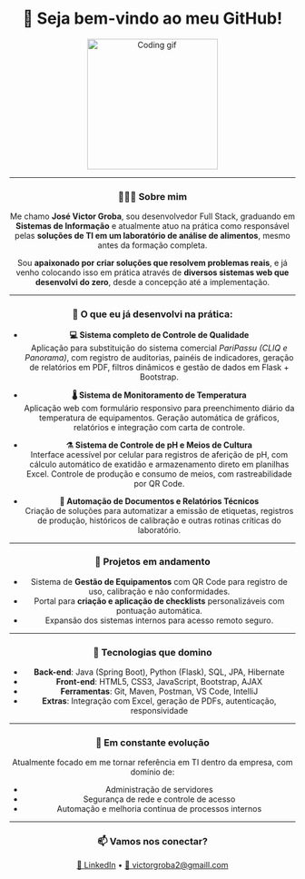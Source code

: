 <div align="center">

<h1>🚀 Seja bem-vindo ao meu GitHub!</h1>

<img src="https://media4.giphy.com/media/v1.Y2lkPTc5MGI3NjExbGZmbGdvM2t5cW9jbjNsaTFsMG05NnNmaXR3ZTQxODZzZ3N5dWhkMSZlcD12MV9pbnRlcm5hbF9naWZfYnlfaWQmY3Q9Zw/SWoSkN6DxTszqIKEqv/giphy.gif" height="230" alt="Coding gif" />

---

### 👨🏽‍💻 Sobre mim

Me chamo **José Victor Groba**, sou desenvolvedor Full Stack, graduando em **Sistemas de Informação** e atualmente atuo na prática como responsável pelas **soluções de TI em um laboratório de análise de alimentos**, mesmo antes da formação completa.  

Sou **apaixonado por criar soluções que resolvem problemas reais**, e já venho colocando isso em prática através de **diversos sistemas web que desenvolvi do zero**, desde a concepção até a implementação.

---

### 🔧 O que eu já desenvolvi na prática:

- **💻 Sistema completo de Controle de Qualidade**  
  Aplicação para substituição do sistema comercial *PariPassu (CLIQ e Panorama)*, com registro de auditorias, painéis de indicadores, geração de relatórios em PDF, filtros dinâmicos e gestão de dados em Flask + Bootstrap.

- **🌡️ Sistema de Monitoramento de Temperatura**  
  Aplicação web com formulário responsivo para preenchimento diário da temperatura de equipamentos. Geração automática de gráficos, relatórios e integração com carta de controle.

- **⚗️ Sistema de Controle de pH e Meios de Cultura**  
  Interface acessível por celular para registros de aferição de pH, com cálculo automático de exatidão e armazenamento direto em planilhas Excel. Controle de produção e consumo de meios, com rastreabilidade por QR Code.

- **🧾 Automação de Documentos e Relatórios Técnicos**  
  Criação de soluções para automatizar a emissão de etiquetas, registros de produção, históricos de calibração e outras rotinas críticas do laboratório.

---

### 🚧 Projetos em andamento

- Sistema de **Gestão de Equipamentos** com QR Code para registro de uso, calibração e não conformidades.  
- Portal para **criação e aplicação de checklists** personalizáveis com pontuação automática.  
- Expansão dos sistemas internos para acesso remoto seguro.

---

### 🧠 Tecnologias que domino

- **Back-end**: Java (Spring Boot), Python (Flask), SQL, JPA, Hibernate  
- **Front-end**: HTML5, CSS3, JavaScript, Bootstrap, AJAX  
- **Ferramentas**: Git, Maven, Postman, VS Code, IntelliJ  
- **Extras**: Integração com Excel, geração de PDFs, autenticação, responsividade

---

### 🌱 Em constante evolução

Atualmente focado em me tornar referência em TI dentro da empresa, com domínio de:

- Administração de servidores
- Segurança de rede e controle de acesso
- Automação e melhoria contínua de processos internos

---

### 📫 Vamos nos conectar?

<a href="https://www.linkedin.com/in/josevictorgroba/](https://www.linkedin.com/in/jos%C3%A9victorgroba/" target="_blank">🔗 LinkedIn</a> • <a href="mailto:victorgroba2@gmail.com">📧 victorgroba2@gmaill.com</a>

</div>
